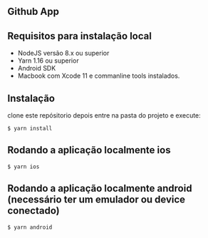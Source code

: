 ## Github App

## Requisitos para instalação local

- NodeJS versão 8.x ou superior
- Yarn 1.16 ou superior
- Android SDK
- Macbook com Xcode 11 e commanline tools instalados.

## Instalação

clone este repósitorio depois entre na pasta do projeto e execute:

```
$ yarn install
```

## Rodando a aplicação localmente ios

```
$ yarn ios
```

## Rodando a aplicação localmente android (necessário ter um emulador ou device conectado)

```
$ yarn android
```
